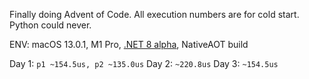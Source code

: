Finally doing Advent of Code. All execution numbers are for cold start. Python could never.

ENV: macOS 13.0.1, M1 Pro, [.NET 8 alpha](https://github.com/dotnet/installer#table), NativeAOT build

Day 1: `p1 ~154.5us, p2 ~135.0us`
Day 2: `~220.8us`
Day 3: `~154.5us`